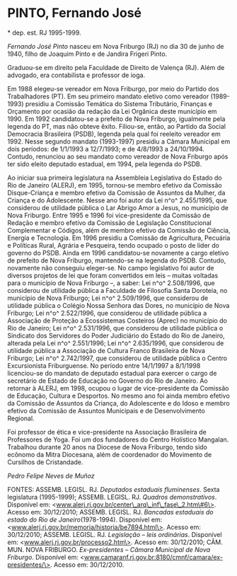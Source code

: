 **PINTO, Fernando José**
========================

\* dep. est. RJ 1995-1999.

*Fernando José Pinto* nasceu em Nova Friburgo (RJ) no dia 30 de junho de
1940, filho de Joaquim Pinto e de Jandira Frigeri Pinto.

Graduou-se em direito pela Faculdade de Direito de Valença (RJ). Além de
advogado, era contabilista e professor de ioga.

Em 1988 elegeu-se vereador em Nova Friburgo, por meio do Partido dos
Trabalhadores (PT). Em seu primeiro mandato eletivo como vereador
(1989-1993) presidiu a Comissão Temática do Sistema Tributário, Finanças
e Orçamento por ocasião da redação da Lei Orgânica deste município em
1990. Em 1992 candidatou-se a prefeito de Nova Friburgo, igualmente pela
legenda do PT, mas não obteve êxito. Filiou-se, então, ao Partido da
Social Democracia Brasileira (PSDB), legenda pela qual foi reeleito
vereador em 1992. Nesse segundo mandato (1993-1997) presidiu a Câmara
Municipal em dois períodos: de 1/1/1993 a 12/7/1993; e de 4/8/1993 a
24/10/1994. Contudo, renunciou ao seu mandato como vereador de Nova
Friburgo após ter sido eleito deputado estadual, em 1994, pela legenda
do PSDB.

Ao iniciar sua primeira legislatura na Assembleia Legislativa do Estado
do Rio de Janeiro (ALERJ), em 1995, tornou-se membro efetivo da Comissão
Disque-Criança e membro efetivo da Comissão de Assuntos da Mulher, da
Criança e do Adolescente. Nesse ano foi autor da Lei n^o^ 2.455/1995,
que considerou de utilidade pública o Lar Abrigo Amor a Jesus, no
município de Nova Friburgo. Entre 1995 e 1996 foi vice-presidente da
Comissão de Redação e membro efetivo da Comissão de Legislação
Constitucional Complementar e Códigos, além de membro efetivo da
Comissão de Ciência, Energia e Tecnologia. Em 1996 presidiu a Comissão
de Agricultura, Pecuária e Políticas Rural, Agrária e Pesqueira, tendo
ocupado o posto de líder do governo do PSDB. Ainda em 1996 candidatou-se
novamente a cargo eletivo de prefeito de Nova Friburgo, mantendo-se na
legenda do PSDB. Contudo, novamente não conseguiu eleger-se. No campo
legislativo foi autor de diversos projetos de lei que foram convertidos
em leis – muitas voltadas para o município de Nova Friburgo –, a saber:
Lei n^o^ 2.508/1996, que considerou de utilidade pública a Faculdade de
Filosofia Santa Doroteia, no município de Nova Friburgo; Lei n^o^
2.509/1996, que considerou de utilidade pública o Colégio Nossa Senhora
das Dores, no município de Nova Friburgo; Lei n^o^ 2.522/1996, que
considerou de utilidade pública a Associação de Proteção a Ecossistemas
Costeiros (Aprec) no município do Rio de Janeiro; Lei n^o^ 2.531/1996,
que considerou de utilidade pública o Sindicato dos Servidores do Poder
Judiciário do Estado do Rio de Janeiro, alterada pela Lei n^o^
2.551/1996; Lei n^o^ 2.635/1996, que considerou de utilidade pública a
Associação de Cultura Franco Brasileira de Nova Friburgo; Lei n^o^
2.742/1997, que considerou de utilidade pública o Centro Excursionista
Friburguense. No período entre 14/1/1997 a 8/1/1998 licenciou-se do
mandato de deputado estadual para exercer o cargo de secretário de
Estado de Educação no Governo do Rio de Janeiro. Ao retornar à ALERJ, em
1998, ocupou o lugar de vice-presidente da Comissão de Educação, Cultura
e Desportos. No mesmo ano foi ainda membro efetivo da Comissão de
Assuntos da Criança, do Adolescente e do Idoso e membro efetivo da
Comissão de Assuntos Municipais e de Desenvolvimento Regional.

Foi professor de ética e vice-presidente na Associação Brasileira de
Professores de Yoga. Foi um dos fundadores do Centro Holístico Mangalan.
Trabalhou durante 20 anos na Diocese de Nova Friburgo, tendo sido
ecônomo da Mitra Diocesana, além de coordenador do Movimento de
Cursilhos de Cristandade.

*Pedro Felipe Neves de Muñoz*

FONTES: ASSEMB. LEGISL. RJ. *Deputados estaduais fluminenses*. Sexta
legislatura (1995-1999); ASSEMB. LEGISL. RJ. *Quadros demonstrativos*.
Disponível em: \<www.alerj.rj.gov.br/center\_arq\_inf\_fase\_2.htm\#6\>.
Acesso em: 30/12/2010; ASSEMB. LEGISL. RJ. *Bancadas estaduais do estado
do Rio de Janeiro*(1978-1994). Disponível em:
\<www.alerj.rj.gov.br/memoria/historia/be7894.html\>. Acesso em:
30/12/2010; ASSEMB. LEGISL. RJ. *Legislação* *–* *leis ordinárias*.
Disponível em: \<www.alerj.rj.gov.br/processo2.htm\>. Acesso em:
30/12/2010; CÂM. MUN. NOVA FRIBURGO. *Ex-presidentes – Câmara Municipal
de Nova Friburgo*. Disponível em:
\<www.camaranf.rj.gov.br:8180/cmnf/camara/ex-presidentes/\>. Acesso em:
30/12/2010.
